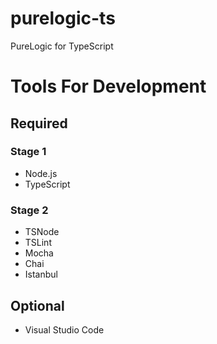 # purelogic-ts

PureLogic for TypeScript

# Tools For Development

## Required

### Stage 1

- Node.js
- TypeScript

### Stage 2

- TSNode
- TSLint
- Mocha
- Chai
- Istanbul

## Optional

- Visual Studio Code
